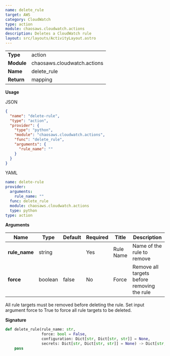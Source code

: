 ```yaml
---
name: delete_rule
target: AWS
category: CloudWatch
type: action
module: chaosaws.cloudwatch.actions
description: Deletes a CloudWatch rule
layout: src/layouts/ActivityLayout.astro
---
```


|            |                             |
| ---------- | --------------------------- |
| **Type**   | action                      |
| **Module** | chaosaws.cloudwatch.actions |
| **Name**   | delete_rule                 |
| **Return** | mapping                     |

**Usage**

JSON

```json
{
  "name": "delete-rule",
  "type": "action",
  "provider": {
    "type": "python",
    "module": "chaosaws.cloudwatch.actions",
    "func": "delete_rule",
    "arguments": {
      "rule_name": ""
    }
  }
}
```

YAML

```yaml
name: delete-rule
provider:
  arguments:
    rule_name: ""
  func: delete_rule
  module: chaosaws.cloudwatch.actions
  type: python
type: action
```

**Arguments**

| Name          | Type    | Default | Required | Title     | Description                                 |
| ------------- | ------- | ------- | -------- | --------- | ------------------------------------------- |
| **rule_name** | string  |         | Yes      | Rule Name | Name of the rule to remove                  |
| **force**     | boolean | false   | No       | Force     | Remove all targets before removing the rule |

All rule targets must be removed before deleting the rule.
Set input argument force to True to force all rule targets to be deleted.

**Signature**

```python
def delete_rule(rule_name: str,
                force: bool = False,
                configuration: Dict[str, Dict[str, str]] = None,
                secrets: Dict[str, Dict[str, str]] = None) -> Dict[str, Any]:
    pass

```
